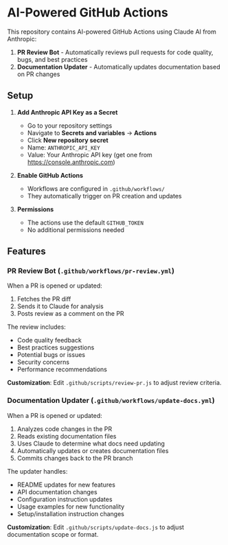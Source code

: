 # AI-Powered GitHub Actions

This repository contains AI-powered GitHub Actions using Claude AI from Anthropic:

1. **PR Review Bot** - Automatically reviews pull requests for code quality, bugs, and best practices
2. **Documentation Updater** - Automatically updates documentation based on PR changes

## Setup

1. **Add Anthropic API Key as a Secret**
   - Go to your repository settings
   - Navigate to **Secrets and variables** → **Actions**
   - Click **New repository secret**
   - Name: `ANTHROPIC_API_KEY`
   - Value: Your Anthropic API key (get one from https://console.anthropic.com)

2. **Enable GitHub Actions**
   - Workflows are configured in `.github/workflows/`
   - They automatically trigger on PR creation and updates

3. **Permissions**
   - The actions use the default `GITHUB_TOKEN`
   - No additional permissions needed

## Features

### PR Review Bot (`.github/workflows/pr-review.yml`)

When a PR is opened or updated:
1. Fetches the PR diff
2. Sends it to Claude for analysis
3. Posts review as a comment on the PR

The review includes:
- Code quality feedback
- Best practices suggestions
- Potential bugs or issues
- Security concerns
- Performance recommendations

**Customization**: Edit `.github/scripts/review-pr.js` to adjust review criteria.

### Documentation Updater (`.github/workflows/update-docs.yml`)

When a PR is opened or updated:
1. Analyzes code changes in the PR
2. Reads existing documentation files
3. Uses Claude to determine what docs need updating
4. Automatically updates or creates documentation files
5. Commits changes back to the PR branch

The updater handles:
- README updates for new features
- API documentation changes
- Configuration instruction updates
- Usage examples for new functionality
- Setup/installation instruction changes

**Customization**: Edit `.github/scripts/update-docs.js` to adjust documentation scope or format.
